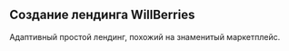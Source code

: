 ## Создание лендинга WillBerries ##

Адаптивный простой лендинг, похожий на знаменитый маркетплейс.
